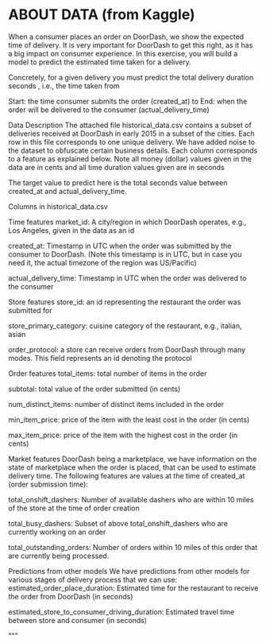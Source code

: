 # ABOUT DATA (from Kaggle)

When a consumer places an order on DoorDash, we show the expected time of delivery. It is very important for DoorDash to get this right, as it has a big impact on consumer experience. In this exercise, you will build a model to predict the estimated time taken for a delivery.

Concretely, for a given delivery you must predict the total delivery duration seconds , i.e., the time taken from

Start: the time consumer submits the order (created_at) to
End: when the order will be delivered to the consumer (actual_delivery_time)

Data Description
The attached file historical_data.csv contains a subset of deliveries received at DoorDash in early 2015 in a subset of the cities. Each row in this file corresponds to one unique delivery. We have added noise to the dataset to obfuscate certain business details. Each column corresponds to a feature as explained below. Note all money (dollar) values given in the data are in cents and all time duration values given are in seconds

The target value to predict here is the total seconds value between created_at and actual_delivery_time.

Columns in historical_data.csv

Time features
market_id: A city/region in which DoorDash operates, e.g., Los Angeles, given in the data as an id

created_at: Timestamp in UTC when the order was submitted by the consumer to DoorDash. (Note this timestamp is in UTC, but in case you need it, the actual timezone of the region was US/Pacific)

actual_delivery_time: Timestamp in UTC when the order was delivered to the consumer

Store features
store_id: an id representing the restaurant the order was submitted for

store_primary_category: cuisine category of the restaurant, e.g., italian, asian

order_protocol: a store can receive orders from DoorDash through many modes. This field represents an id denoting the protocol

Order features
total_items: total number of items in the order

subtotal: total value of the order submitted (in cents)

num_distinct_items: number of distinct items included in the order

min_item_price: price of the item with the least cost in the order (in cents)

max_item_price: price of the item with the highest cost in the order (in cents)

Market features
DoorDash being a marketplace, we have information on the state of marketplace when the order is placed, that can be used to estimate delivery time. The following features are values at the time of created_at (order submission time):

total_onshift_dashers: Number of available dashers who are within 10 miles of the store at the time of order creation

total_busy_dashers: Subset of above total_onshift_dashers who are currently working on an order

total_outstanding_orders: Number of orders within 10 miles of this order that are currently being processed.

Predictions from other models
We have predictions from other models for various stages of delivery process that we can use:
estimated_order_place_duration: Estimated time for the restaurant to receive the order from DoorDash (in seconds)

estimated_store_to_consumer_driving_duration: Estimated travel time between store and consumer (in seconds)

"""
